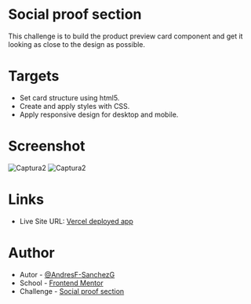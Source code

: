 # Social proof section

This challenge is to build the product preview card component and get it looking as close to the design as possible.

# Targets

- Set card structure using html5.
- Create and apply styles with CSS.
- Apply responsive design for desktop and mobile.

# Screenshot

![Captura2](https://github.com/AndresF-SanchezG/Challenge8/assets/113924667/ffb78d6a-849c-4464-a3d1-bb21736cba6e)
![Captura2](https://github.com/AndresF-SanchezG/Challenge8/assets/113924667/65c1aea0-abfe-4ce9-9fa6-2582d48b4d58)

# Links

- Live Site URL: [Vercel deployed app](https://challenge8-inky.vercel.app/)

# Author

- Autor - [@AndresF-SanchezG](https://github.com/AndresF-SanchezG)
- School - [Frontend Mentor](https://www.frontendmentor.io/profile/AndresF-SanchezG)
- Challenge - [Social proof section](https://www.frontendmentor.io/solutions/challenge-resolved-with-html-and-css-xeQXw49vtb)
